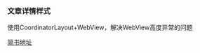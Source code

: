 ### 文章详情样式
使用CoordinatorLayout+WebView，解决WebView高度异常的问题

[简书地址](https://www.jianshu.com/p/55d6844f9768)
